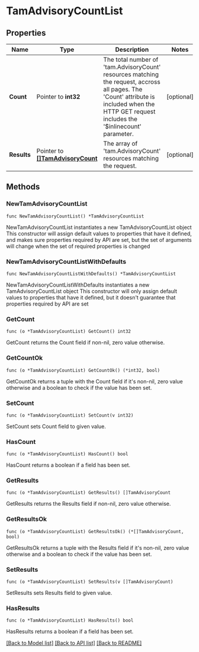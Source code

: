 # TamAdvisoryCountList

## Properties

Name | Type | Description | Notes
------------ | ------------- | ------------- | -------------
**Count** | Pointer to **int32** | The total number of &#39;tam.AdvisoryCount&#39; resources matching the request, accross all pages. The &#39;Count&#39; attribute is included when the HTTP GET request includes the &#39;$inlinecount&#39; parameter. | [optional] 
**Results** | Pointer to [**[]TamAdvisoryCount**](tam.AdvisoryCount.md) | The array of &#39;tam.AdvisoryCount&#39; resources matching the request. | [optional] 

## Methods

### NewTamAdvisoryCountList

`func NewTamAdvisoryCountList() *TamAdvisoryCountList`

NewTamAdvisoryCountList instantiates a new TamAdvisoryCountList object
This constructor will assign default values to properties that have it defined,
and makes sure properties required by API are set, but the set of arguments
will change when the set of required properties is changed

### NewTamAdvisoryCountListWithDefaults

`func NewTamAdvisoryCountListWithDefaults() *TamAdvisoryCountList`

NewTamAdvisoryCountListWithDefaults instantiates a new TamAdvisoryCountList object
This constructor will only assign default values to properties that have it defined,
but it doesn't guarantee that properties required by API are set

### GetCount

`func (o *TamAdvisoryCountList) GetCount() int32`

GetCount returns the Count field if non-nil, zero value otherwise.

### GetCountOk

`func (o *TamAdvisoryCountList) GetCountOk() (*int32, bool)`

GetCountOk returns a tuple with the Count field if it's non-nil, zero value otherwise
and a boolean to check if the value has been set.

### SetCount

`func (o *TamAdvisoryCountList) SetCount(v int32)`

SetCount sets Count field to given value.

### HasCount

`func (o *TamAdvisoryCountList) HasCount() bool`

HasCount returns a boolean if a field has been set.

### GetResults

`func (o *TamAdvisoryCountList) GetResults() []TamAdvisoryCount`

GetResults returns the Results field if non-nil, zero value otherwise.

### GetResultsOk

`func (o *TamAdvisoryCountList) GetResultsOk() (*[]TamAdvisoryCount, bool)`

GetResultsOk returns a tuple with the Results field if it's non-nil, zero value otherwise
and a boolean to check if the value has been set.

### SetResults

`func (o *TamAdvisoryCountList) SetResults(v []TamAdvisoryCount)`

SetResults sets Results field to given value.

### HasResults

`func (o *TamAdvisoryCountList) HasResults() bool`

HasResults returns a boolean if a field has been set.


[[Back to Model list]](../README.md#documentation-for-models) [[Back to API list]](../README.md#documentation-for-api-endpoints) [[Back to README]](../README.md)


